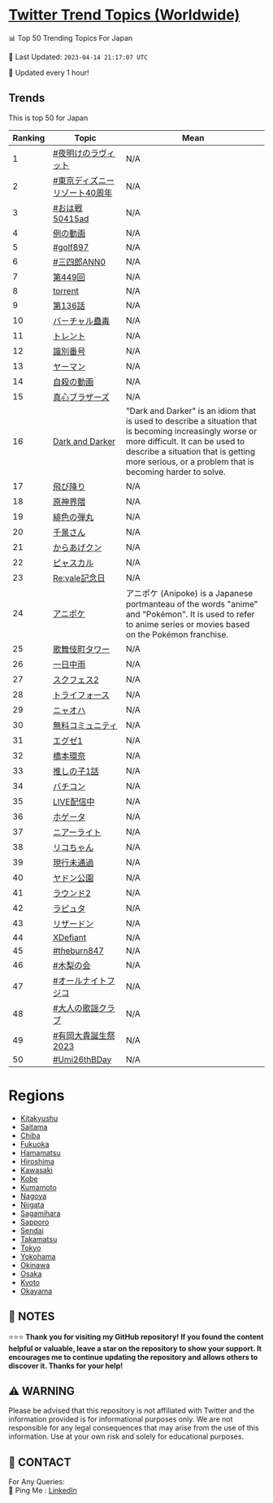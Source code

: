 [Twitter Trend Topics (Worldwide)](https://github.com/ErcinDedeoglu/Twitter-Trend-Topics)
==========


📊 Top 50 Trending Topics For Japan

📆 Last Updated: `2023-04-14 21:17:07 UTC`

🔧 Updated every 1 hour!


## Trends

This is top 50 for Japan

| Ranking | Topic | Mean |
| ------- | ------------ | ------------ |
| 1 | [#夜明けのラヴィット](http://twitter.com/search?q=%23%e5%a4%9c%e6%98%8e%e3%81%91%e3%81%ae%e3%83%a9%e3%83%b4%e3%82%a3%e3%83%83%e3%83%88) | N/A |
| 2 | [#東京ディズニーリゾート40周年](http://twitter.com/search?q=%23%e6%9d%b1%e4%ba%ac%e3%83%87%e3%82%a3%e3%82%ba%e3%83%8b%e3%83%bc%e3%83%aa%e3%82%be%e3%83%bc%e3%83%8840%e5%91%a8%e5%b9%b4) | N/A |
| 3 | [#おは戦50415ad](http://twitter.com/search?q=%23%e3%81%8a%e3%81%af%e6%88%a650415ad) | N/A |
| 4 | [例の動画](http://twitter.com/search?q=%e4%be%8b%e3%81%ae%e5%8b%95%e7%94%bb) | N/A |
| 5 | [#golf897](http://twitter.com/search?q=%23golf897) | N/A |
| 6 | [#三四郎ANN0](http://twitter.com/search?q=%23%e4%b8%89%e5%9b%9b%e9%83%8eANN0) | N/A |
| 7 | [第449回](http://twitter.com/search?q=%e7%ac%ac449%e5%9b%9e) | N/A |
| 8 | [torrent](http://twitter.com/search?q=torrent) | N/A |
| 9 | [第136話](http://twitter.com/search?q=%e7%ac%ac136%e8%a9%b1) | N/A |
| 10 | [バーチャル蠱毒](http://twitter.com/search?q=%e3%83%90%e3%83%bc%e3%83%81%e3%83%a3%e3%83%ab%e8%a0%b1%e6%af%92) | N/A |
| 11 | [トレント](http://twitter.com/search?q=%e3%83%88%e3%83%ac%e3%83%b3%e3%83%88) | N/A |
| 12 | [識別番号](http://twitter.com/search?q=%e8%ad%98%e5%88%a5%e7%95%aa%e5%8f%b7) | N/A |
| 13 | [ヤーマン](http://twitter.com/search?q=%e3%83%a4%e3%83%bc%e3%83%9e%e3%83%b3) | N/A |
| 14 | [自殺の動画](http://twitter.com/search?q=%e8%87%aa%e6%ae%ba%e3%81%ae%e5%8b%95%e7%94%bb) | N/A |
| 15 | [真心ブラザーズ](http://twitter.com/search?q=%e7%9c%9f%e5%bf%83%e3%83%96%e3%83%a9%e3%82%b6%e3%83%bc%e3%82%ba) | N/A |
| 16 | [Dark and Darker](http://twitter.com/search?q=Dark+and+Darker) | "Dark and Darker" is an idiom that is used to describe a situation that is becoming increasingly worse or more difficult. It can be used to describe a situation that is getting more serious, or a problem that is becoming harder to solve. |
| 17 | [飛び降り](http://twitter.com/search?q=%e9%a3%9b%e3%81%b3%e9%99%8d%e3%82%8a) | N/A |
| 18 | [原神界隈](http://twitter.com/search?q=%e5%8e%9f%e7%a5%9e%e7%95%8c%e9%9a%88) | N/A |
| 19 | [緋色の弾丸](http://twitter.com/search?q=%e7%b7%8b%e8%89%b2%e3%81%ae%e5%bc%be%e4%b8%b8) | N/A |
| 20 | [千景さん](http://twitter.com/search?q=%e5%8d%83%e6%99%af%e3%81%95%e3%82%93) | N/A |
| 21 | [からあげクン](http://twitter.com/search?q=%e3%81%8b%e3%82%89%e3%81%82%e3%81%92%e3%82%af%e3%83%b3) | N/A |
| 22 | [ピャスカル](http://twitter.com/search?q=%e3%83%94%e3%83%a3%e3%82%b9%e3%82%ab%e3%83%ab) | N/A |
| 23 | [Re:vale記念日](http://twitter.com/search?q=Re%3avale%e8%a8%98%e5%bf%b5%e6%97%a5) | N/A |
| 24 | [アニポケ](http://twitter.com/search?q=%e3%82%a2%e3%83%8b%e3%83%9d%e3%82%b1) | アニポケ (Anipoke) is a Japanese portmanteau of the words "anime" and "Pokémon". It is used to refer to anime series or movies based on the Pokémon franchise. |
| 25 | [歌舞伎町タワー](http://twitter.com/search?q=%e6%ad%8c%e8%88%9e%e4%bc%8e%e7%94%ba%e3%82%bf%e3%83%af%e3%83%bc) | N/A |
| 26 | [一日中雨](http://twitter.com/search?q=%e4%b8%80%e6%97%a5%e4%b8%ad%e9%9b%a8) | N/A |
| 27 | [スクフェス2](http://twitter.com/search?q=%e3%82%b9%e3%82%af%e3%83%95%e3%82%a7%e3%82%b92) | N/A |
| 28 | [トライフォース](http://twitter.com/search?q=%e3%83%88%e3%83%a9%e3%82%a4%e3%83%95%e3%82%a9%e3%83%bc%e3%82%b9) | N/A |
| 29 | [ニャオハ](http://twitter.com/search?q=%e3%83%8b%e3%83%a3%e3%82%aa%e3%83%8f) | N/A |
| 30 | [無料コミュニティ](http://twitter.com/search?q=%e7%84%a1%e6%96%99%e3%82%b3%e3%83%9f%e3%83%a5%e3%83%8b%e3%83%86%e3%82%a3) | N/A |
| 31 | [エグゼ1](http://twitter.com/search?q=%e3%82%a8%e3%82%b0%e3%82%bc1) | N/A |
| 32 | [橋本環奈](http://twitter.com/search?q=%e6%a9%8b%e6%9c%ac%e7%92%b0%e5%a5%88) | N/A |
| 33 | [推しの子1話](http://twitter.com/search?q=%e6%8e%a8%e3%81%97%e3%81%ae%e5%ad%901%e8%a9%b1) | N/A |
| 34 | [バチコン](http://twitter.com/search?q=%e3%83%90%e3%83%81%e3%82%b3%e3%83%b3) | N/A |
| 35 | [LIVE配信中](http://twitter.com/search?q=LIVE%e9%85%8d%e4%bf%a1%e4%b8%ad) | N/A |
| 36 | [ホゲータ](http://twitter.com/search?q=%e3%83%9b%e3%82%b2%e3%83%bc%e3%82%bf) | N/A |
| 37 | [ニアーライト](http://twitter.com/search?q=%e3%83%8b%e3%82%a2%e3%83%bc%e3%83%a9%e3%82%a4%e3%83%88) | N/A |
| 38 | [リコちゃん](http://twitter.com/search?q=%e3%83%aa%e3%82%b3%e3%81%a1%e3%82%83%e3%82%93) | N/A |
| 39 | [現行未通過](http://twitter.com/search?q=%e7%8f%be%e8%a1%8c%e6%9c%aa%e9%80%9a%e9%81%8e) | N/A |
| 40 | [ヤドン公園](http://twitter.com/search?q=%e3%83%a4%e3%83%89%e3%83%b3%e5%85%ac%e5%9c%92) | N/A |
| 41 | [ラウンド2](http://twitter.com/search?q=%e3%83%a9%e3%82%a6%e3%83%b3%e3%83%892) | N/A |
| 42 | [ラピュタ](http://twitter.com/search?q=%e3%83%a9%e3%83%94%e3%83%a5%e3%82%bf) | N/A |
| 43 | [リザードン](http://twitter.com/search?q=%e3%83%aa%e3%82%b6%e3%83%bc%e3%83%89%e3%83%b3) | N/A |
| 44 | [XDefiant](http://twitter.com/search?q=XDefiant) | N/A |
| 45 | [#theburn847](http://twitter.com/search?q=%23theburn847) | N/A |
| 46 | [#木梨の会](http://twitter.com/search?q=%23%e6%9c%a8%e6%a2%a8%e3%81%ae%e4%bc%9a) | N/A |
| 47 | [#オールナイトフジコ](http://twitter.com/search?q=%23%e3%82%aa%e3%83%bc%e3%83%ab%e3%83%8a%e3%82%a4%e3%83%88%e3%83%95%e3%82%b8%e3%82%b3) | N/A |
| 48 | [#大人の歌謡クラブ](http://twitter.com/search?q=%23%e5%a4%a7%e4%ba%ba%e3%81%ae%e6%ad%8c%e8%ac%a1%e3%82%af%e3%83%a9%e3%83%96) | N/A |
| 49 | [#有岡大貴誕生祭2023](http://twitter.com/search?q=%23%e6%9c%89%e5%b2%a1%e5%a4%a7%e8%b2%b4%e8%aa%95%e7%94%9f%e7%a5%ad2023) | N/A |
| 50 | [#Umi26thBDay](http://twitter.com/search?q=%23Umi26thBDay) | N/A |



# Regions

* [Kitakyushu](</Japan/Kitakyushu.md>)
* [Saitama](</Japan/Saitama.md>)
* [Chiba](</Japan/Chiba.md>)
* [Fukuoka](</Japan/Fukuoka.md>)
* [Hamamatsu](</Japan/Hamamatsu.md>)
* [Hiroshima](</Japan/Hiroshima.md>)
* [Kawasaki](</Japan/Kawasaki.md>)
* [Kobe](</Japan/Kobe.md>)
* [Kumamoto](</Japan/Kumamoto.md>)
* [Nagoya](</Japan/Nagoya.md>)
* [Niigata](</Japan/Niigata.md>)
* [Sagamihara](</Japan/Sagamihara.md>)
* [Sapporo](</Japan/Sapporo.md>)
* [Sendai](</Japan/Sendai.md>)
* [Takamatsu](</Japan/Takamatsu.md>)
* [Tokyo](</Japan/Tokyo.md>)
* [Yokohama](</Japan/Yokohama.md>)
* [Okinawa](</Japan/Okinawa.md>)
* [Osaka](</Japan/Osaka.md>)
* [Kyoto](</Japan/Kyoto.md>)
* [Okayama](</Japan/Okayama.md>)



## 📝 NOTES

⭐⭐⭐ **Thank you for visiting my GitHub repository! If you found the content helpful or valuable, leave a star on the repository to show your support. It encourages me to continue updating the repository and allows others to discover it. Thanks for your help!**


## ⚠️ WARNING

Please be advised that this repository is not affiliated with Twitter and the information provided is for informational purposes only. We are not responsible for any legal consequences that may arise from the use of this information. Use at your own risk and solely for educational purposes.


## 📨 CONTACT

 For Any Queries:  
            🏓 Ping Me : [LinkedIn](https://www.linkedin.com/in/ercindedeoglu/)
